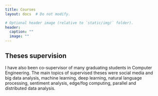 ```yaml
---
title: Courses
layout: docs  # Do not modify.

# Optional header image (relative to `static/img/` folder).
header:
  caption: ""
  image: ""
---
```


<h2>Theses supervision</h2>
I have also been co-supervisor of many graduating students in Computer Engineering.
The main topics of supervised theses were social media and big data analysis, machine learning, deep learning, natural language
processing, sentiment analysis, edge/fog computing, parallel and distributed data analysis.
